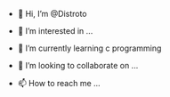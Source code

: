 - 👋 Hi, I’m @Distroto
- 👀 I’m interested in ... 
- 🌱 I’m currently learning c programming 
- 💞️ I’m looking to collaborate on ... 

- 📫 How to reach me ...

<!---
Distroto/Distroto is a ✨ special ✨ repository because its `README.md` (this file) appears on your GitHub profile.
You can click the Preview link to take a look at your changes.
--->
